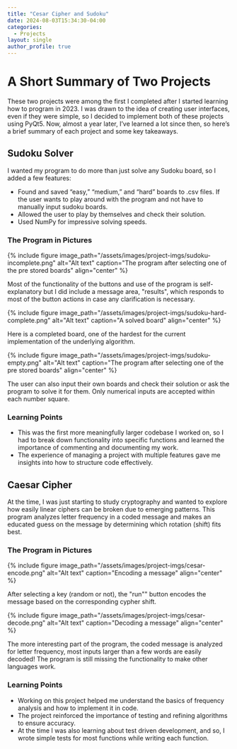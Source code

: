 ```yaml
---
title: "Cesar Cipher and Sudoku"
date: 2024-08-03T15:34:30-04:00
categories:
  - Projects
layout: single
author_profile: true
---
```


# A Short Summary of Two Projects

These two projects were among the first I completed after I started learning how to program in 2023. I was drawn to the idea of creating user interfaces, even if they were simple, so I decided to implement both of these projects using PyQt5. Now, almost a year later, I’ve learned a lot since then, so here’s a brief summary of each project and some key takeaways.

## Sudoku Solver

I wanted my program to do more than just solve any Sudoku board, so I added a few features:

- Found and saved “easy,” “medium,” and “hard” boards to .csv files. If the user wants to play around with the program and not have to manually input sudoku boards.
- Allowed the user to play by themselves and check their solution.
- Used NumPy for impressive solving speeds.

### The Program in Pictures

{% include figure image_path="/assets/images/project-imgs/sudoku-incomplete.png" alt="Alt text" caption="The program after selecting one of the pre stored boards" align="center" %}

Most of the functionality of the buttons and use of the program is self-explanatory but I did include a message area, "results", which responds to most of the button actions in case any clarification is necessary.

{% include figure image_path="/assets/images/project-imgs/sudoku-hard-complete.png" alt="Alt text" caption="A solved board" align="center" %}

Here is a completed board, one of the hardest for the current implementation of the underlying algorithm.

{% include figure image_path="/assets/images/project-imgs/sudoku-empty.png" alt="Alt text" caption="The program after selecting one of the pre stored boards" align="center" %}

The user can also input their own boards and check their solution or ask the program to solve it for them. Only numerical inputs are accepted within each number square.

### Learning Points

- This was the first more meaningfully larger codebase I worked on, so I had to break down functionality into specific functions and learned the importance of commenting and documenting my work.
- The experience of managing a project with multiple features gave me insights into how to structure code effectively.

## Caesar Cipher

At the time, I was just starting to study cryptography and wanted to explore how easily linear ciphers can be broken due to emerging patterns. This program analyzes letter frequency in a coded message and makes an educated guess on the message by determining which rotation (shift) fits best.

### The Program in Pictures

{% include figure image_path="/assets/images/project-imgs/cesar-encode.png" alt="Alt text" caption="Encoding a message" align="center" %}

After selecting a key (random or not), the "run"" button encodes the message based on the corresponding cypher shift. 

{% include figure image_path="/assets/images/project-imgs/cesar-decode.png" alt="Alt text" caption="Decoding a message" align="center" %}

The more interesting part of the program, the coded message is analyzed for letter frequency, most inputs larger than a few words are easily decoded! The program is still missing the functionality to make other languages work. 

### Learning Points

- Working on this project helped me understand the basics of frequency analysis and how to implement it in code.
- The project reinforced the importance of testing and refining algorithms to ensure accuracy.
- At the time I was also learning about test driven development, and so, I wrote simple tests for most functions while writing each function.
